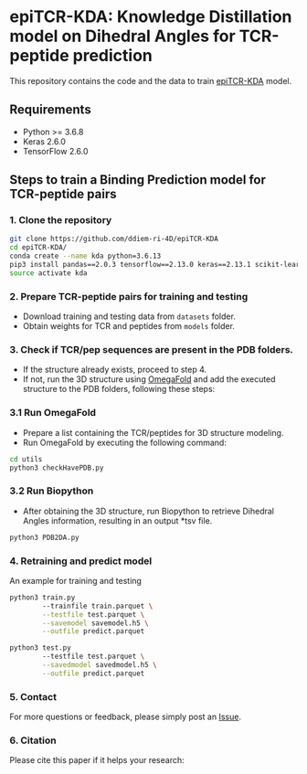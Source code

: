 # epiTCR-KDA: Knowledge Distillation model on Dihedral Angles for TCR-peptide prediction


This repository contains the code and the data to train [epiTCR-KDA](https://github.com/ddiem-ri-4D/epiTCR-KDA) model.

## Requirements

+ Python >= 3.6.8
+ Keras 2.6.0
+ TensorFlow 2.6.0

## Steps to train a Binding Prediction model for TCR-peptide pairs

### 1. Clone the repository
```bash
git clone https://github.com/ddiem-ri-4D/epiTCR-KDA
cd epiTCR-KDA/
conda create --name kda python=3.6.13
pip3 install pandas==2.0.3 tensorflow==2.13.0 keras==2.13.1 scikit-learn==1.1.2
source activate kda
```

### 2. Prepare TCR-peptide pairs for training and testing
- Download training and testing data from `datasets` folder.
- Obtain weights for TCR and peptides from `models` folder.

### 3. Check if TCR/pep sequences are present in the PDB folders.
- If the structure already exists, proceed to step 4.
- If not, run the 3D structure using [OmegaFold](https://github.com/HeliXonProtein/OmegaFold) and add the executed structure to the PDB folders, following these steps:

### 3.1 Run OmegaFold

- Prepare a list containing the TCR/peptides for 3D structure modeling.
- Run OmegaFold by executing the following command:

```bash
cd utils
python3 checkHavePDB.py 
```

### 3.2 Run Biopython

- After obtaining the 3D structure, run Biopython to retrieve Dihedral Angles information, resulting in an output *tsv file.

```bash
python3 PDB2DA.py
```

### 4. Retraining and predict model
An example for training and testing

```bash
python3 train.py 
        --trainfile train.parquet \
        --testfile test.parquet \
        --savemodel savemodel.h5 \
        --outfile predict.parquet
```

```bash
python3 test.py 
        --testfile test.parquet \
        --savedmodel savedmodel.h5 \
        --outfile predict.parquet
```

### 5. Contact
For more questions or feedback, please simply post an [Issue](https://github.com/ddiem-ri-4D/epiTCR-KDA/issues/new).

### 6. Citation
Please cite this paper if it helps your research:
